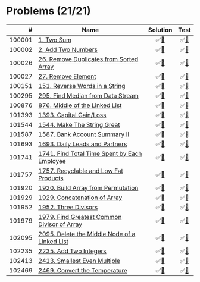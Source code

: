 # Problems (21/21)

|      # | Name                                                    | Solution                           | Test                            |
|-------:|---------------------------------------------------------|:----------------------------------:|:-------------------------------:|
| 100001 | [1. Two Sum][100001]                                    | &#9989;[&#128190;][100001solution] | &#9989;[&#128190;][100001tests] |
| 100002 | [2. Add Two Numbers][100002]                            | &#9989;[&#128190;][100002solution] | &#9989;[&#128190;][100002tests] |
| 100026 | [26. Remove Duplicates from Sorted Array][100026]       | &#9989;[&#128190;][100026solution] | &#9989;[&#128190;][100026tests] |
| 100027 | [27. Remove Element][100027]                            | &#9989;[&#128190;][100027solution] | &#9989;[&#128190;][100027tests] |
| 100151 | [151. Reverse Words in a String][100151]                | &#9989;[&#128190;][100151solution] | &#9989;[&#128190;][100151tests] |
| 100295 | [295. Find Median from Data Stream][100295]             | &#9989;[&#128190;][100295solution] | &#9989;[&#128190;][100295tests] |
| 100876 | [876. Middle of the Linked List][100876]                | &#9989;[&#128190;][100876solution] | &#9989;[&#128190;][100876tests] |
| 101393 | [1393. Capital Gain/Loss][101393]                       | &#9989;[&#128190;][101393solution] | &#9989;[&#128190;][101393tests] |
| 101544 | [1544. Make The String Great][101544]                   | &#9989;[&#128190;][101544solution] | &#9989;[&#128190;][101544tests] |
| 101587 | [1587. Bank Account Summary II][101587]                 | &#9989;[&#128190;][101587solution] | &#9989;[&#128190;][101587tests] |
| 101693 | [1693. Daily Leads and Partners][101693]                | &#9989;[&#128190;][101693solution] | &#9989;[&#128190;][101693tests] |
| 101741 | [1741. Find Total Time Spent by Each Employee][101741]  | &#9989;[&#128190;][101741solution] | &#9989;[&#128190;][101741tests] |
| 101757 | [1757. Recyclable and Low Fat Products][101757]         | &#9989;[&#128190;][101757solution] | &#9989;[&#128190;][101757tests] |
| 101920 | [1920. Build Array from Permutation][101920]            | &#9989;[&#128190;][101920solution] | &#9989;[&#128190;][101920tests] |
| 101929 | [1929. Concatenation of Array][101929]                  | &#9989;[&#128190;][101929solution] | &#9989;[&#128190;][101929tests] |
| 101952 | [1952. Three Divisors][101952]                          | &#9989;[&#128190;][101952solution] | &#9989;[&#128190;][101952tests] |
| 101979 | [1979. Find Greatest Common Divisor of Array][101979]   | &#9989;[&#128190;][101979solution] | &#9989;[&#128190;][101979tests] |
| 102095 | [2095. Delete the Middle Node of a Linked List][102095] | &#9989;[&#128190;][102095solution] | &#9989;[&#128190;][102095tests] |
| 102235 | [2235. Add Two Integers][102235]                        | &#9989;[&#128190;][102235solution] | &#9989;[&#128190;][102235tests] |
| 102413 | [2413. Smallest Even Multiple][102413]                  | &#9989;[&#128190;][102413solution] | &#9989;[&#128190;][102413tests] |
| 102469 | [2469. Convert the Temperature][102469]                 | &#9989;[&#128190;][102469solution] | &#9989;[&#128190;][102469tests] |

[100001]: https://leetcode.com/problems/two-sum
[100002]: https://leetcode.com/problems/add-two-numbers/
[100026]: https://leetcode.com/problems/remove-duplicates-from-sorted-array/
[100027]: https://leetcode.com/problems/remove-element/
[100151]: https://leetcode.com/problems/reverse-words-in-a-string/
[100295]: https://leetcode.com/problems/find-median-from-data-stream/
[100876]: https://leetcode.com/problems/middle-of-the-linked-list/
[101393]: https://leetcode.com/problems/capital-gainloss/
[101544]: https://leetcode.com/problems/make-the-string-great/
[101587]: https://leetcode.com/problems/bank-account-summary-ii/
[101693]: https://leetcode.com/problems/daily-leads-and-partners/
[101741]: https://leetcode.com/problems/find-total-time-spent-by-each-employee/
[101757]: https://leetcode.com/problems/recyclable-and-low-fat-products/
[101920]: https://leetcode.com/problems/build-array-from-permutation/
[101929]: https://leetcode.com/problems/concatenation-of-array/
[101952]: https://leetcode.com/problems/three-divisors/
[101979]: https://leetcode.com/problems/find-greatest-common-divisor-of-array/
[102095]: https://leetcode.com/problems/delete-the-middle-node-of-a-linked-list/
[102235]: https://leetcode.com/problems/add-two-integers/
[102413]: https://leetcode.com/problems/smallest-even-multiple/
[102469]: https://leetcode.com/problems/convert-the-temperature/

[100001solution]: src/main/java/org/ck/leetcode/problems/problem0001/Solution.java
[100002solution]: src/main/java/org/ck/leetcode/problems/problem0002/Solution.java
[100026solution]: src/main/java/org/ck/leetcode/problems/problem0026/Solution.java
[100027solution]: src/main/java/org/ck/leetcode/problems/problem0027/Solution.java
[100151solution]: src/main/java/org/ck/leetcode/problems/problem0151/Solution.java
[100295solution]: src/main/java/org/ck/leetcode/problems/problem0295/MedianFinder.java
[100876solution]: src/main/java/org/ck/leetcode/problems/problem0876/Solution.java
[101393solution]: src/main/java/org/ck/leetcode/problems/problem1393/Solution.java
[101544solution]: src/main/java/org/ck/leetcode/problems/problem1544/Solution.java
[101587solution]: src/main/java/org/ck/leetcode/problems/problem1587/Solution.java
[101693solution]: src/main/java/org/ck/leetcode/problems/problem1693/Solution.java
[101741solution]: src/main/java/org/ck/leetcode/problems/problem1741/Solution.java
[101757solution]: src/main/java/org/ck/leetcode/problems/problem1757/Solution.java
[101920solution]: src/main/java/org/ck/leetcode/problems/problem1920/Solution.java
[101929solution]: src/main/java/org/ck/leetcode/problems/problem1929/Solution.java
[101952solution]: src/main/java/org/ck/leetcode/problems/problem1952/Solution.java
[101979solution]: src/main/java/org/ck/leetcode/problems/problem1979/Solution.java
[102095solution]: src/main/java/org/ck/leetcode/problems/problem2095/Solution.java
[102235solution]: src/main/java/org/ck/leetcode/problems/problem2235/Solution.java
[102413solution]: src/main/java/org/ck/leetcode/problems/problem2413/Solution.java
[102469solution]: src/main/java/org/ck/leetcode/problems/problem2469/Solution.java

[100001tests]: src/test/java/org/ck/leetcode/problems/problem0001/SolutionTest.java
[100002tests]: src/test/java/org/ck/leetcode/problems/problem0002/SolutionTest.java
[100026tests]: src/test/java/org/ck/leetcode/problems/problem0026/SolutionTest.java
[100027tests]: src/test/java/org/ck/leetcode/problems/problem0027/SolutionTest.java
[100151tests]: src/test/java/org/ck/leetcode/problems/problem0151/SolutionTest.java
[100295tests]: src/test/java/org/ck/leetcode/problems/problem0295/MedianFinderTest.java
[100876tests]: src/test/java/org/ck/leetcode/problems/problem0876/SolutionTest.java
[101393tests]: src/test/java/org/ck/leetcode/problems/problem1393/SolutionTest.java
[101544tests]: src/test/java/org/ck/leetcode/problems/problem1544/SolutionTest.java
[101587tests]: src/test/java/org/ck/leetcode/problems/problem1587/SolutionTest.java
[101693tests]: src/test/java/org/ck/leetcode/problems/problem1693/SolutionTest.java
[101741tests]: src/test/java/org/ck/leetcode/problems/problem1741/SolutionTest.java
[101757tests]: src/test/java/org/ck/leetcode/problems/problem1757/SolutionTest.java
[101920tests]: src/test/java/org/ck/leetcode/problems/problem1920/SolutionTest.java
[101929tests]: src/test/java/org/ck/leetcode/problems/problem1929/SolutionTest.java
[101952tests]: src/test/java/org/ck/leetcode/problems/problem1952/SolutionTest.java
[101979tests]: src/test/java/org/ck/leetcode/problems/problem1979/SolutionTest.java
[102095tests]: src/test/java/org/ck/leetcode/problems/problem2095/SolutionTest.java
[102235tests]: src/test/java/org/ck/leetcode/problems/problem2235/SolutionTest.java
[102413tests]: src/test/java/org/ck/leetcode/problems/problem2413/SolutionTest.java
[102469tests]: src/test/java/org/ck/leetcode/problems/problem2469/SolutionTest.java

